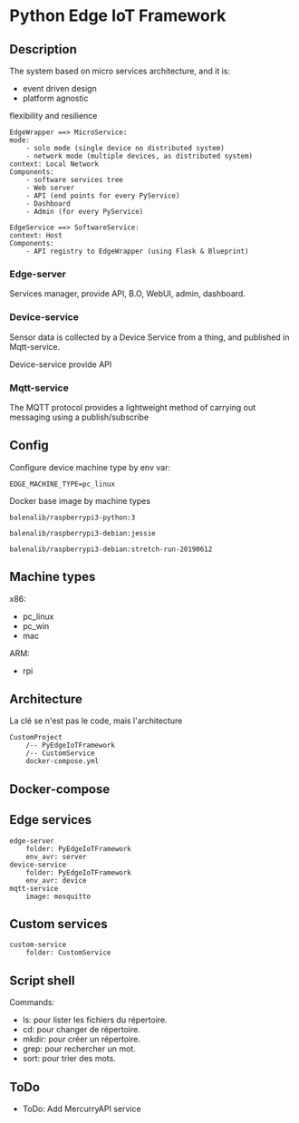 # Python Edge IoT Framework

## Description

The system based on micro services architecture, and it is:
- event driven design
- platform agnostic

flexibility and resilience

```
EdgeWrapper ==> MicroService:
mode:
    - solo mode (single device no distributed system)
    - network mode (multiple devices, as distributed system)
context: Local Network
Components:
    - software services tree
    - Web server
    - API (end points for every PyService)
    - Dashboard
    - Admin (for every PyService)

EdgeService ==> SoftwareService:
context: Host
Components:
    - API registry to EdgeWrapper (using Flask & Blueprint)
```

### Edge-server
Services manager, provide API, B.O, WebUI, admin, dashboard.

### Device-service
Sensor data is collected by a Device Service from a thing, and published in Mqtt-service.

Device-service provide API

### Mqtt-service
The MQTT protocol provides a lightweight method of carrying out messaging using a publish/subscribe

## Config

Configure device machine type by env var:

`EDGE_MACHINE_TYPE=pc_linux`

Docker base image by machine types

`balenalib/raspberrypi3-python:3`

`balenalib/raspberrypi3-debian:jessie`

`balenalib/raspberrypi3-debian:stretch-run-20190612`

## Machine types

x86:
- pc_linux
- pc_win
- mac

ARM:
- rpi

## Architecture

La clé se n'est pas le code, mais l'architecture

```
CustomProject
    /-- PyEdgeIoTFramework
    /-- CustomService
    docker-compose.yml
```

## Docker-compose

## Edge services

```
edge-server
    folder: PyEdgeIoTFramework
    env_avr: server
device-service
    folder: PyEdgeIoTFramework
    env_avr: device
mqtt-service
    image: mosquitto
```
## Custom services

```
custom-service
    folder: CustomService
```
## Script shell

Commands:
- ls: pour lister les fichiers du répertoire.
- cd: pour changer de répertoire.
- mkdir: pour créer un répertoire.
- grep: pour rechercher un mot.
- sort: pour trier des mots.

## ToDo
- ToDo: Add MercurryAPI service